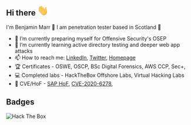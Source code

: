 ## Hi there <img src="Hi.gif" width="30px">

I'm Benjamin Marr 🥔 I am penetration tester based in Scotland 🏴󠁧󠁢󠁳󠁣󠁴󠁿 
- 🔭 I’m currently preparing myself for Offensive Security's OSEP
- 🌱 I’m currently learning active directory testing and deeper web app attacks
- 📫 How to reach me: [LinkedIn](https://www.linkedin.com/in/0x620x650x6e/), [Twitter](https://twitter.com/0x620x650x6e), [Homepage](https://marr.id)
- 🏆 Certificates - OSWE, OSCP, BSc Digital Forensics, AWS CCP, Sec+,
- 💻 Completed labs - HackTheBox Offshore Labs, Virtual Hacking Labs
- 🐛 CVE/HoF - [SAP HoF](https://wiki.scn.sap.com/wiki/pages/viewpage.action?pageId=451071888), [CVE-2020-6278](https://nvd.nist.gov/vuln/detail/CVE-2020-6278), 


## Badges
<img src="http://www.hackthebox.eu/badge/image/25463" alt="Hack The Box">
